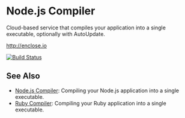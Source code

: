 # Node.js Compiler

Cloud-based service that compiles your application into a single executable, optionally with AutoUpdate.

http://enclose.io

[![Build Status](https://travis-ci.org/pmq20/enclose-io.svg?branch=master)](https://travis-ci.org/pmq20/enclose-io)

## See Also

- [Node.js Compiler](https://github.com/pmq20/node-compiler): Compiling your Node.js application into a single executable.
- [Ruby Compiler](https://github.com/pmq20/ruby-compiler): Compiling your Ruby application into a single executable.

